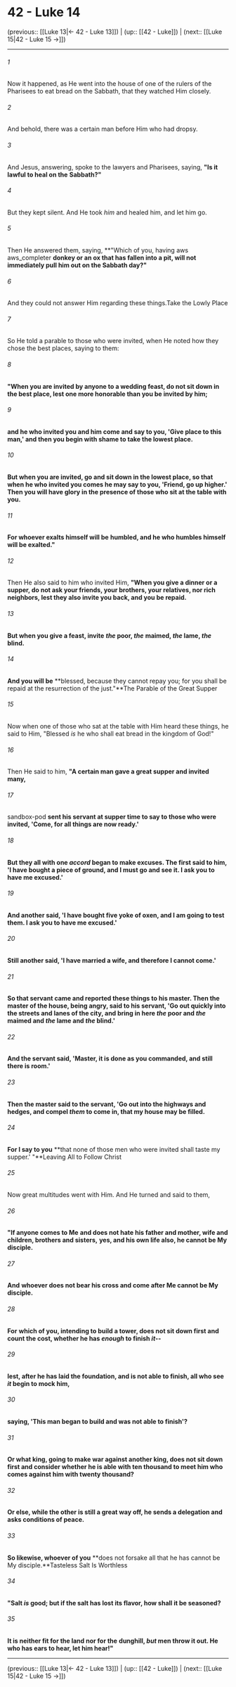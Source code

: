 # 42 - Luke 14

(previous:: [[Luke 13|← 42 - Luke 13]]) | (up:: [[42 - Luke]]) | (next:: [[Luke 15|42 - Luke 15 →]])

***


###### 1 
Now it happened, as He went into the house of one of the rulers of the Pharisees to eat bread on the Sabbath, that they watched Him closely. 

###### 2 
And behold, there was a certain man before Him who had dropsy. 

###### 3 
And Jesus, answering, spoke to the lawyers and Pharisees, saying, **"Is it lawful to heal on the** **Sabbath?"** 

###### 4 
But they kept silent. And He took _him_ and healed him, and let him go. 

###### 5 
Then He answered them, saying, **"Which of you, having aws aws_completer **donkey or an ox that has fallen into a pit, will not immediately pull him out on the Sabbath day?"** 

###### 6 
And they could not answer Him regarding these things.Take the Lowly Place 

###### 7 
So He told a parable to those who were invited, when He noted how they chose the best places, saying to them: 

###### 8 
**"When you are invited by anyone to a wedding feast, do not sit down in the best place, lest one more honorable than you be invited by him;** 

###### 9 
**and he who invited you and him come and say to you, 'Give place to this man,' and then you begin with shame to take the lowest place.** 

###### 10 
**But when you are invited, go and sit down in the lowest place, so that when he who invited you comes he may say to you, 'Friend, go up higher.' Then you will have glory in the presence of those who sit at the table with you.** 

###### 11 
**For whoever exalts himself will be** **humbled, and he who humbles himself will be exalted."** 

###### 12 
Then He also said to him who invited Him, **"When you give a dinner or a supper, do not ask your friends, your brothers, your relatives, nor rich neighbors, lest they also invite you back, and you be repaid.** 

###### 13 
**But when you give a feast, invite** **_the_ poor, _the_** **maimed, _the_ lame, _the_ blind.** 

###### 14 
**And you will be** **blessed, because they cannot repay you; for you shall be repaid at the resurrection of the just."**The Parable of the Great Supper 

###### 15 
Now when one of those who sat at the table with Him heard these things, he said to Him, "Blessed _is_ he who shall eat bread in the kingdom of God!" 

###### 16 
Then He said to him, **"A certain man gave a great supper and invited many,** 

###### 17 
sandbox-pod **sent his servant at supper time to say to those who were invited, 'Come, for all things are now ready.'** 

###### 18 
**But they all with one _accord_ began to make excuses. The first said to him, 'I have bought a piece of ground, and I must go and see it. I ask you to have me excused.'** 

###### 19 
**And another said, 'I have bought five yoke of oxen, and I am going to test them. I ask you to have me excused.'** 

###### 20 
**Still another said, 'I have married a wife, and therefore I cannot come.'** 

###### 21 
**So that servant came and reported these things to his master. Then the master of the house, being angry, said to his servant, 'Go out quickly into the streets and lanes of the city, and bring in here _the_ poor and _the_** **maimed and _the_ lame and _the_ blind.'** 

###### 22 
**And the servant said, 'Master, it is done as you commanded, and still there is room.'** 

###### 23 
**Then the master said to the servant, 'Go out into the highways and hedges, and compel _them_ to come in, that my house may be filled.** 

###### 24 
**For I say to you** **that none of those men who were invited shall taste my supper.' "**Leaving All to Follow Christ 

###### 25 
Now great multitudes went with Him. And He turned and said to them, 

###### 26 
**"If anyone comes to Me** **and does not hate his father and mother, wife and children, brothers and sisters,** **yes, and his own life also, he cannot be My disciple.** 

###### 27 
**And** **whoever does not bear his cross and come after Me cannot be My disciple.** 

###### 28 
**For** **which of you, intending to build a tower, does not sit down first and count the cost, whether he has _enough_ to finish _it_--** 

###### 29 
**lest, after he has laid the foundation, and is not able to finish, all who see _it_ begin to mock him,** 

###### 30 
**saying, 'This man began to build and was not able to finish'?** 

###### 31 
**Or what king, going to make war against another king, does not sit down first and consider whether he is able with ten thousand to meet him who comes against him with twenty thousand?** 

###### 32 
**Or else, while the other is still a great way off, he sends a delegation and asks conditions of peace.** 

###### 33 
**So likewise, whoever of you** **does not forsake all that he has cannot be My disciple.**Tasteless Salt Is Worthless 

###### 34 
**"Salt _is_ good; but if the salt has lost its flavor, how shall it be seasoned?** 

###### 35 
**It is neither fit for the land nor for the** **dunghill, _but_ men throw it out. He who has ears to hear, let him hear!"**

***

(previous:: [[Luke 13|← 42 - Luke 13]]) | (up:: [[42 - Luke]]) | (next:: [[Luke 15|42 - Luke 15 →]])
